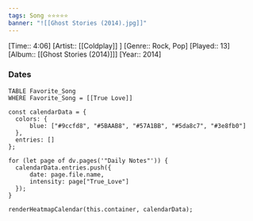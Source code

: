 ```yaml
---
tags: Song ⭐⭐⭐⭐⭐ 
banner: "![[Ghost Stories (2014).jpg]]"
---
```

[Time:: 4:06]
[Artist:: [[Coldplay]] ]
[Genre:: Rock, Pop]
[Played:: 13]
[Album:: [[Ghost Stories (2014)]]]
[Year:: 2014]
### Dates
````dataview
TABLE Favorite_Song
WHERE Favorite_Song = [[True Love]]
````
  ```dataviewjs
const calendarData = { 
	colors: { 
		blue: ["#9ccfd8", "#5BAAB8", "#57A1BB", "#5da8c7", "#3e8fb0"] 
	}, 
	entries: [] 
}; 

for (let page of dv.pages('"Daily Notes"')) { 
	calendarData.entries.push({ 
		date: page.file.name, 
		intensity: page["True_Love"]
	}); 
} 

renderHeatmapCalendar(this.container, calendarData);
```
